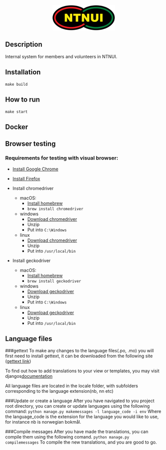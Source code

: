 <p align="center">
<img width="200" src="ntnui/static/img/ntnui.svg" />
</p>

## Description

Internal system for members and volunteers in NTNUI.

## Installation

```
make build
```

## How to run

```
make start
```

## Docker

## Browser testing

### Requirements for testing with visual browser:

* [Install Google Chrome](https://www.google.com/chrome/browser/desktop/index.html)
* [Install Firefox](https://www.mozilla.org/nb-NO/firefox/new/)
* Install chromedriver

  * macOS:
    * [Install homebrew](https://brew.sh/index_no.html)
    * `brew install chromedriver`
  * windows
    * [Download chromedriver](https://sites.google.com/a/chromium.org/chromedriver/)
    * Unzip
    * Put into `C:\Windows`
  * linux
    * [Download chromedriver](https://sites.google.com/a/chromium.org/chromedriver/)
    * Unzip
    * Put into `/usr/local/bin`

* Install geckodriver
  * macOS:
    * [Install homebrew](https://brew.sh/index_no.html)
    * `brew install geckodriver`
  * windows
    * [Download geckodriver](https://github.com/mozilla/geckodriver/releases)
    * Unzip
    * Put into `C:\Windows`
  * linux
    * [Download geckodriver](https://github.com/mozilla/geckodriver/releases)
    * Unzip
    * Put into `/usr/local/bin`

## Language files

###gettext
To make any changes to the language files(.po, .mo) you will first need to install gettext, 
it can be downloaded from the following site ([gettext link](https://www.gnu.org/software/gettext))
    
To find out how to add translations to your view or templates, you may visit djangos[documentation](https://docs.djangoproject.com/en/2.0/topics/i18n/translation/)
    
All language files are located in the locale folder, with subfolders corresponding to the language extension(nb, nn etc) 

###Update or create a language
After you have navigated to you project root directory, you can create or update languages using the following command:
    ```
    python manage.py makemessages -l language_code -i env
    ```
Where the language_code is the extension for the language you would like to use, for instance nb is norwegian bokmål. 

###Compile messages
After you have made the translations, you can compile them using the following comand. 
    ```
    python manage.py compilemessages
    ```
To compile the new translations, and you are good to go.
